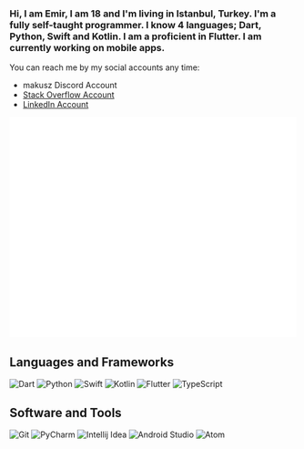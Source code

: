 ### Hi, I am Emir, I am 18 and I'm living in Istanbul, Turkey. I'm a fully self-taught programmer. I know 4 languages; Dart, Python, Swift and Kotlin. I am a proficient in Flutter. I am currently working on mobile apps.

You can reach me by my social accounts any time:
* makusz Discord Account
* [Stack Overflow Account](https://stackoverflow.com/users/12920146/emir-s%c3%bcrmen)
* [LinkedIn Account](https://www.linkedin.com/in/emir-surmen/)

![Metrics](/github-metrics.svg)

## Languages and Frameworks

![Dart](https://img.shields.io/badge/Dart-0175C2?style=for-the-badge&logo=dart&logoColor=white)
![Python](https://img.shields.io/badge/Python-3776AB?style=for-the-badge&logo=python&logoColor=white)
![Swift](https://img.shields.io/badge/Swift-FA7343?style=for-the-badge&logo=swift&logoColor=white)
![Kotlin](https://img.shields.io/badge/Kotlin-664ACC?&style=for-the-badge&logo=kotlin&logoColor=white)
![Flutter](https://img.shields.io/badge/Flutter-02569B?style=for-the-badge&logo=flutter&logoColor=white)
![TypeScript](https://img.shields.io/badge/TypeScript-007ACC?style=for-the-badge&logo=typescript&logoColor=white)

## Software and Tools

![Git](https://img.shields.io/badge/Git%20-%23F05033.svg?style=for-the-badge&logo=git&logoColor=white)
![PyCharm](https://img.shields.io/badge/PyCharm-143?style=for-the-badge&logo=PyCharm&logoColor=white&color=green&labelColor=green)
![Intellij Idea](https://img.shields.io/badge/IntelliJ&nbsp;IDEA-fe315d.svg?style=for-the-badge&logo=intellij-idea&logoColor=white)
![Android Studio](https://img.shields.io/badge/Android&nbsp;Studio-669933.svg?style=for-the-badge&logo=android-studio&logoColor=white)
![Atom](https://img.shields.io/badge/Visual%20Studio%20Code-0078d7.svg?style=for-the-badge&logo=visualstudiocode&logoColor=white)
